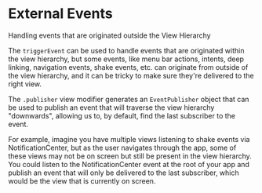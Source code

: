 # External Events

Handling events that are originated outside the View Hierarchy

The `triggerEvent` can be used to handle events that are originated within the view hierarchy, but some events, like menu bar actions, intents, deep linking, navigation events, shake events, etc. can originate from outside of the view hierarchy, and it can be tricky to make sure they're delivered to the right view.

The `.publisher` view modifier generates an `EventPublisher` object that can be used to publish an event that will traverse the view hierarchy "downwards", allowing us to, by default, find the last subscriber to the event.

For example, imagine you have multiple views listening to shake events via NotificationCenter, but as the user navigates through the app, some of these views may not be on screen but still be present in the view hierarchy. You could listen to the NotificationCenter event at the root of your app and publish an event that will only be delivered to the last subscriber, which would be the view that is currently on screen.